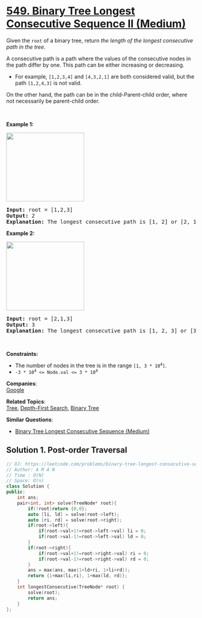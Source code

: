 # [549. Binary Tree Longest Consecutive Sequence II (Medium)](https://leetcode.com/problems/binary-tree-longest-consecutive-sequence-ii/)

<p>Given the <code>root</code> of a binary tree, return <em>the length of the longest consecutive path in the tree</em>.</p>

<p>A consecutive path is a path where the values of the consecutive nodes in the path differ by one. This path can be either increasing or decreasing.</p>

<ul>
	<li>For example, <code>[1,2,3,4]</code> and <code>[4,3,2,1]</code> are both considered valid, but the path <code>[1,2,4,3]</code> is not valid.</li>
</ul>

<p>On the other hand, the path can be in the child-Parent-child order, where not necessarily be parent-child order.</p>

<p>&nbsp;</p>
<p><strong>Example 1:</strong></p>
<img alt="" src="https://assets.leetcode.com/uploads/2021/03/14/consec2-1-tree.jpg" style="width: 207px; height: 183px;">
<pre><strong>Input:</strong> root = [1,2,3]
<strong>Output:</strong> 2
<strong>Explanation:</strong> The longest consecutive path is [1, 2] or [2, 1].
</pre>

<p><strong>Example 2:</strong></p>
<img alt="" src="https://assets.leetcode.com/uploads/2021/03/14/consec2-2-tree.jpg" style="width: 207px; height: 183px;">
<pre><strong>Input:</strong> root = [2,1,3]
<strong>Output:</strong> 3
<strong>Explanation:</strong> The longest consecutive path is [1, 2, 3] or [3, 2, 1].
</pre>

<p>&nbsp;</p>
<p><strong>Constraints:</strong></p>

<ul>
	<li>The number of nodes in the tree is in the range <code>[1, 3 * 10<sup>4</sup>]</code>.</li>
	<li><code>-3 * 10<sup>4</sup> &lt;= Node.val &lt;= 3 * 10<sup>4</sup></code></li>
</ul>


**Companies**:  
[Google](https://leetcode.com/company/google)

**Related Topics**:  
[Tree](https://leetcode.com/tag/tree/), [Depth-First Search](https://leetcode.com/tag/depth-first-search/), [Binary Tree](https://leetcode.com/tag/binary-tree/)

**Similar Questions**:
* [Binary Tree Longest Consecutive Sequence (Medium)](https://leetcode.com/problems/binary-tree-longest-consecutive-sequence/)

## Solution 1. Post-order Traversal

```cpp
// OJ: https://leetcode.com/problems/binary-tree-longest-consecutive-sequence-ii/
// Author: A M A N
// Time : O(N)
// Space: O(n)
class Solution {
public:
    int ans;
    pair<int, int> solve(TreeNode* root){
        if(!root)return {0,0};
        auto [li, ld] = solve(root->left);
        auto [ri, rd] = solve(root->right);
        if(root->left){
            if(root->val+1!=root->left->val) li = 0;
            if(root->val-1!=root->left->val) ld = 0;
        }
        if(root->right){
            if(root->val+1!=root->right->val) ri = 0;
            if(root->val-1!=root->right->val) rd = 0;
        }
        ans = max(ans, max(1+ld+ri, 1+li+rd));
        return {1+max(li,ri), 1+max(ld, rd)};
    }
    int longestConsecutive(TreeNode* root) {
        solve(root);
        return ans;
    }
};
```